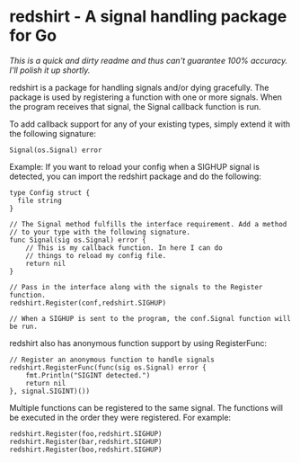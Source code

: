 # redshirt - A signal handling package for Go

*This is a quick and dirty readme and thus can't guarantee 100% accuracy.  I'll polish it up shortly.*

redshirt is a package for handling signals and/or dying gracefully.
The package is used by registering a function with one or more signals.
When the program receives that signal, the Signal callback function is run.

To add callback support for any of your existing types, simply extend it with the following signature:
```
Signal(os.Signal) error
```

Example: If you want to reload your config when a SIGHUP signal
is detected, you can import the redshirt package and do the following:
```
type Config struct {
  file string
} 

// The Signal method fulfills the interface requirement. Add a method
// to your type with the following signature.
func Signal(sig os.Signal) error {
	// This is my callback function. In here I can do
	// things to reload my config file.
	return nil
}

// Pass in the interface along with the signals to the Register function.
redshirt.Register(conf,redshirt.SIGHUP) 

// When a SIGHUP is sent to the program, the conf.Signal function will be run.
```

redshirt also has anonymous function support by using RegisterFunc:
```
// Register an anonymous function to handle signals
redshirt.RegisterFunc(func(sig os.Signal) error {
	fmt.Println("SIGINT detected.")
	return nil
}, signal.SIGINT)())
```

Multiple functions can be registered to the same signal. The functions
will be executed in the order they were registered.
For example:
```
redshirt.Register(foo,redshirt.SIGHUP)
redshirt.Register(bar,redshirt.SIGHUP)
redshirt.Register(boo,redshirt.SIGHUP)
```

